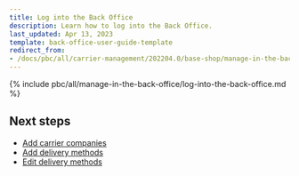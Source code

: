 ```yaml
---
title: Log into the Back Office
description: Learn how to log into the Back Office.
last_updated: Apr 13, 2023
template: back-office-user-guide-template
redirect_from:
- /docs/pbc/all/carrier-management/202204.0/base-shop/manage-in-the-back-office/log-into-the-back-office.html
---
```


{% include pbc/all/manage-in-the-back-office/log-into-the-back-office.md %} <!-- To edit, see /_includes/pbc/all/manage-in-the-back-office/log-into-the-back-office.md -->

## Next steps

* [Add carrier companies](/docs/pbc/all/carrier-management/{{page.version}}/base-shop/manage-in-the-back-office/add-carrier-companies.html)
* [Add delivery methods](/docs/pbc/all/carrier-management/{{page.version}}/base-shop/manage-in-the-back-office/add-delivery-methods.html)
* [Edit delivery methods](/docs/pbc/all/carrier-management/{{page.version}}/base-shop/manage-in-the-back-office/edit-delivery-methods.html)
